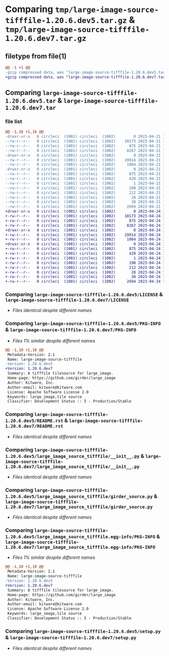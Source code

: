 # Comparing `tmp/large-image-source-tifffile-1.20.6.dev5.tar.gz` & `tmp/large-image-source-tifffile-1.20.6.dev7.tar.gz`

## filetype from file(1)

```diff
@@ -1 +1 @@
-gzip compressed data, was "large-image-source-tifffile-1.20.6.dev5.tar", last modified: Fri Apr 21 18:25:40 2023, max compression
+gzip compressed data, was "large-image-source-tifffile-1.20.6.dev7.tar", last modified: Mon Apr 24 16:45:35 2023, max compression
```

## Comparing `large-image-source-tifffile-1.20.6.dev5.tar` & `large-image-source-tifffile-1.20.6.dev7.tar`

### file list

```diff
@@ -1,16 +1,16 @@
-drwxr-xr-x   0 circleci  (1001) circleci  (1002)        0 2023-04-21 18:25:40.834238 large-image-source-tifffile-1.20.6.dev5/
--rw-r--r--   0 circleci  (1001) circleci  (1002)    10173 2023-04-21 18:25:40.000000 large-image-source-tifffile-1.20.6.dev5/LICENSE
--rw-r--r--   0 circleci  (1001) circleci  (1002)      875 2023-04-21 18:25:40.834238 large-image-source-tifffile-1.20.6.dev5/PKG-INFO
--rw-r--r--   0 circleci  (1001) circleci  (1002)     8267 2023-04-21 18:25:40.000000 large-image-source-tifffile-1.20.6.dev5/README.rst
-drwxr-xr-x   0 circleci  (1001) circleci  (1002)        0 2023-04-21 18:25:40.834238 large-image-source-tifffile-1.20.6.dev5/large_image_source_tifffile/
--rw-r--r--   0 circleci  (1001) circleci  (1002)    19914 2023-04-21 18:23:55.000000 large-image-source-tifffile-1.20.6.dev5/large_image_source_tifffile/__init__.py
--rw-r--r--   0 circleci  (1001) circleci  (1002)     1064 2023-04-21 18:23:55.000000 large-image-source-tifffile-1.20.6.dev5/large_image_source_tifffile/girder_source.py
-drwxr-xr-x   0 circleci  (1001) circleci  (1002)        0 2023-04-21 18:25:40.834238 large-image-source-tifffile-1.20.6.dev5/large_image_source_tifffile.egg-info/
--rw-r--r--   0 circleci  (1001) circleci  (1002)      875 2023-04-21 18:25:40.000000 large-image-source-tifffile-1.20.6.dev5/large_image_source_tifffile.egg-info/PKG-INFO
--rw-r--r--   0 circleci  (1001) circleci  (1002)      420 2023-04-21 18:25:40.000000 large-image-source-tifffile-1.20.6.dev5/large_image_source_tifffile.egg-info/SOURCES.txt
--rw-r--r--   0 circleci  (1001) circleci  (1002)        1 2023-04-21 18:25:40.000000 large-image-source-tifffile-1.20.6.dev5/large_image_source_tifffile.egg-info/dependency_links.txt
--rw-r--r--   0 circleci  (1001) circleci  (1002)      190 2023-04-21 18:25:40.000000 large-image-source-tifffile-1.20.6.dev5/large_image_source_tifffile.egg-info/entry_points.txt
--rw-r--r--   0 circleci  (1001) circleci  (1002)      212 2023-04-21 18:25:40.000000 large-image-source-tifffile-1.20.6.dev5/large_image_source_tifffile.egg-info/requires.txt
--rw-r--r--   0 circleci  (1001) circleci  (1002)       28 2023-04-21 18:25:40.000000 large-image-source-tifffile-1.20.6.dev5/large_image_source_tifffile.egg-info/top_level.txt
--rw-r--r--   0 circleci  (1001) circleci  (1002)       38 2023-04-21 18:25:40.834238 large-image-source-tifffile-1.20.6.dev5/setup.cfg
--rw-r--r--   0 circleci  (1001) circleci  (1002)     2694 2023-04-21 18:23:55.000000 large-image-source-tifffile-1.20.6.dev5/setup.py
+drwxr-xr-x   0 circleci  (1001) circleci  (1002)        0 2023-04-24 16:45:35.068704 large-image-source-tifffile-1.20.6.dev7/
+-rw-r--r--   0 circleci  (1001) circleci  (1002)    10173 2023-04-24 16:45:34.000000 large-image-source-tifffile-1.20.6.dev7/LICENSE
+-rw-r--r--   0 circleci  (1001) circleci  (1002)      875 2023-04-24 16:45:35.068704 large-image-source-tifffile-1.20.6.dev7/PKG-INFO
+-rw-r--r--   0 circleci  (1001) circleci  (1002)     8267 2023-04-24 16:45:34.000000 large-image-source-tifffile-1.20.6.dev7/README.rst
+drwxr-xr-x   0 circleci  (1001) circleci  (1002)        0 2023-04-24 16:45:35.064704 large-image-source-tifffile-1.20.6.dev7/large_image_source_tifffile/
+-rw-r--r--   0 circleci  (1001) circleci  (1002)    19914 2023-04-24 16:43:43.000000 large-image-source-tifffile-1.20.6.dev7/large_image_source_tifffile/__init__.py
+-rw-r--r--   0 circleci  (1001) circleci  (1002)     1064 2023-04-24 16:43:43.000000 large-image-source-tifffile-1.20.6.dev7/large_image_source_tifffile/girder_source.py
+drwxr-xr-x   0 circleci  (1001) circleci  (1002)        0 2023-04-24 16:45:35.064704 large-image-source-tifffile-1.20.6.dev7/large_image_source_tifffile.egg-info/
+-rw-r--r--   0 circleci  (1001) circleci  (1002)      875 2023-04-24 16:45:34.000000 large-image-source-tifffile-1.20.6.dev7/large_image_source_tifffile.egg-info/PKG-INFO
+-rw-r--r--   0 circleci  (1001) circleci  (1002)      420 2023-04-24 16:45:35.000000 large-image-source-tifffile-1.20.6.dev7/large_image_source_tifffile.egg-info/SOURCES.txt
+-rw-r--r--   0 circleci  (1001) circleci  (1002)        1 2023-04-24 16:45:34.000000 large-image-source-tifffile-1.20.6.dev7/large_image_source_tifffile.egg-info/dependency_links.txt
+-rw-r--r--   0 circleci  (1001) circleci  (1002)      190 2023-04-24 16:45:34.000000 large-image-source-tifffile-1.20.6.dev7/large_image_source_tifffile.egg-info/entry_points.txt
+-rw-r--r--   0 circleci  (1001) circleci  (1002)      212 2023-04-24 16:45:34.000000 large-image-source-tifffile-1.20.6.dev7/large_image_source_tifffile.egg-info/requires.txt
+-rw-r--r--   0 circleci  (1001) circleci  (1002)       28 2023-04-24 16:45:34.000000 large-image-source-tifffile-1.20.6.dev7/large_image_source_tifffile.egg-info/top_level.txt
+-rw-r--r--   0 circleci  (1001) circleci  (1002)       38 2023-04-24 16:45:35.068704 large-image-source-tifffile-1.20.6.dev7/setup.cfg
+-rw-r--r--   0 circleci  (1001) circleci  (1002)     2694 2023-04-24 16:43:43.000000 large-image-source-tifffile-1.20.6.dev7/setup.py
```

### Comparing `large-image-source-tifffile-1.20.6.dev5/LICENSE` & `large-image-source-tifffile-1.20.6.dev7/LICENSE`

 * *Files identical despite different names*

### Comparing `large-image-source-tifffile-1.20.6.dev5/PKG-INFO` & `large-image-source-tifffile-1.20.6.dev7/PKG-INFO`

 * *Files 1% similar despite different names*

```diff
@@ -1,10 +1,10 @@
 Metadata-Version: 2.1
 Name: large-image-source-tifffile
-Version: 1.20.6.dev5
+Version: 1.20.6.dev7
 Summary: A tifffile tilesource for large_image.
 Home-page: https://github.com/girder/large_image
 Author: Kitware, Inc.
 Author-email: kitware@kitware.com
 License: Apache Software License 2.0
 Keywords: large_image,tile source
 Classifier: Development Status :: 5 - Production/Stable
```

### Comparing `large-image-source-tifffile-1.20.6.dev5/README.rst` & `large-image-source-tifffile-1.20.6.dev7/README.rst`

 * *Files identical despite different names*

### Comparing `large-image-source-tifffile-1.20.6.dev5/large_image_source_tifffile/__init__.py` & `large-image-source-tifffile-1.20.6.dev7/large_image_source_tifffile/__init__.py`

 * *Files identical despite different names*

### Comparing `large-image-source-tifffile-1.20.6.dev5/large_image_source_tifffile/girder_source.py` & `large-image-source-tifffile-1.20.6.dev7/large_image_source_tifffile/girder_source.py`

 * *Files identical despite different names*

### Comparing `large-image-source-tifffile-1.20.6.dev5/large_image_source_tifffile.egg-info/PKG-INFO` & `large-image-source-tifffile-1.20.6.dev7/large_image_source_tifffile.egg-info/PKG-INFO`

 * *Files 1% similar despite different names*

```diff
@@ -1,10 +1,10 @@
 Metadata-Version: 2.1
 Name: large-image-source-tifffile
-Version: 1.20.6.dev5
+Version: 1.20.6.dev7
 Summary: A tifffile tilesource for large_image.
 Home-page: https://github.com/girder/large_image
 Author: Kitware, Inc.
 Author-email: kitware@kitware.com
 License: Apache Software License 2.0
 Keywords: large_image,tile source
 Classifier: Development Status :: 5 - Production/Stable
```

### Comparing `large-image-source-tifffile-1.20.6.dev5/setup.py` & `large-image-source-tifffile-1.20.6.dev7/setup.py`

 * *Files identical despite different names*

